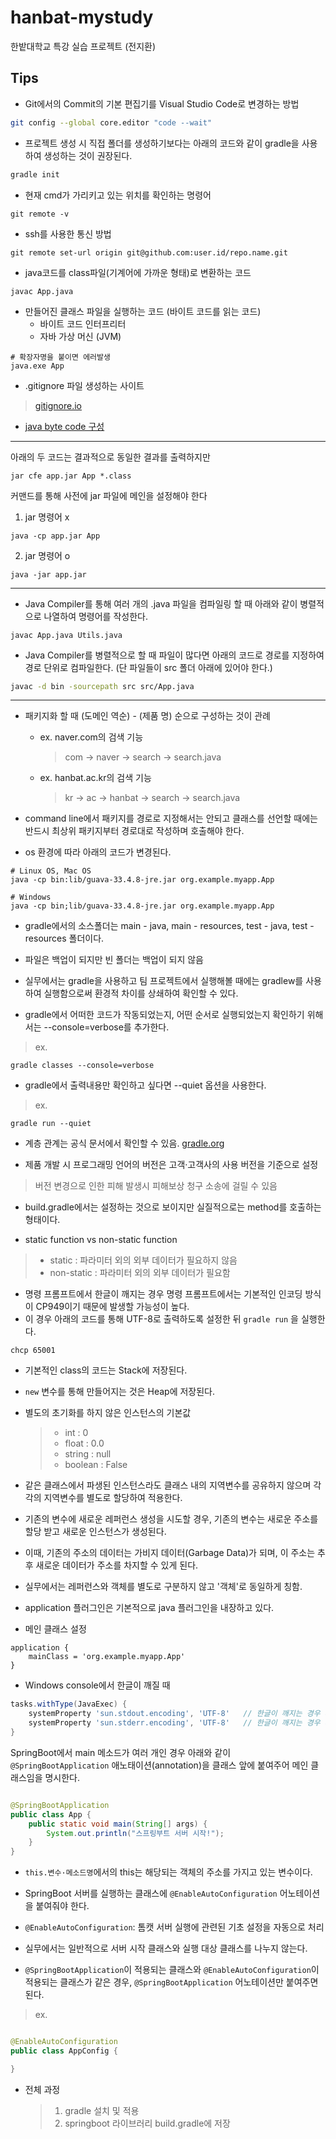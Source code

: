 # hanbat-mystudy

한밭대학교 특강 실습 프로젝트 (전지환)

## Tips

- Git에서의 Commit의 기본 편집기를 Visual Studio Code로 변경하는 방법

```bash
git config --global core.editor "code --wait"
```

- 프로젝트 생성 시 직접 폴더를 생성하기보다는 아래의 코드와 같이 gradle을 사용하여 생성하는 것이 권장된다.

```bash
gradle init
```

- 현재 cmd가 가리키고 있는 위치를 확인하는 명령어

```
git remote -v
```

- ssh를 사용한 통신 방법

```
git remote set-url origin git@github.com:user.id/repo.name.git
```

- java코드를 class파일(기계어에 가까운 형태)로 변환하는 코드

```
javac App.java
```

- 만들어진 클래스 파일을 실행하는 코드 (바이트 코드를 읽는 코드)
    - 바이트 코드 인터프리터
    - 자바 가상 머신 (JVM)

```
# 확장자명을 붙이면 에러발생
java.exe App
```

- .gitignore 파일 생성하는 사이트

> [gitignore.io](https://gitignore.io)

- [java byte code 구성](https://medium.com/@davethomas_9528/writing-hello-world-in-java-byte-code-34f75428e0ad)

---

아래의 두 코드는 결과적으로 동일한 결과를 출력하지만

```
jar cfe app.jar App *.class
```

커맨드를 통해 사전에 jar 파일에 메인을 설정해야 한다

1. jar 명령어 x

```
java -cp app.jar App
```

2. jar 명령어 o

```
java -jar app.jar
```

---

- Java Compiler를 통해 여러 개의 .java 파일을 컴파일링 할 때 아래와 같이 병렬적으로 나열하여 명령어를 작성한다.

```
javac App.java Utils.java
```

- Java Compiler를 병렬적으로 할 때 파일이 많다면 아래의 코드로 경로를 지정하여 경로 단위로 컴파일한다. (단 파일들이 src 폴더 아래에 있어야 한다.)

```bash 
javac -d bin -sourcepath src src/App.java
```

---

- 패키지화 할 때 (도메인 역순) - (제품 명) 순으로 구성하는 것이 관례
    - ex. naver.com의 검색 기능
      > com → naver → search → search.java
    - ex. hanbat.ac.kr의 검색 기능
      > kr → ac → hanbat → search → search.java

- command line에서 패키지를 경로로 지정해서는 안되고 클래스를 선언할 때에는 반드시 최상위 패키지부터 경로대로 작성하며 호출해야 한다.

- os 환경에 따라 아래의 코드가 변경된다.

```
# Linux OS, Mac OS
java -cp bin:lib/guava-33.4.8-jre.jar org.example.myapp.App

# Windows
java -cp bin;lib/guava-33.4.8-jre.jar org.example.myapp.App
```

- gradle에서의 소스폴더는 main - java, main - resources, test - java, test - resources 폴더이다.

- 파일은 백업이 되지만 빈 폴더는 백업이 되지 않음

- 실무에서는 gradle을 사용하고 팀 프로젝트에서 실행해볼 때에는 gradlew를 사용하여 실행함으로써 환경적 차이를 상쇄하여 확인할 수 있다.

- gradle에서 어떠한 코드가 작동되었는지, 어떤 순서로 실행되었는지 확인하기 위해서는 --console=verbose를 추가한다.

> ex.

```commandline
gradle classes --console=verbose
```

- gradle에서 출력내용만 확인하고 싶다면 --quiet 옵션을 사용한다.

> ex.

```commandline
gradle run --quiet
```

- 계층 관계는 공식 문서에서 확인할 수 있음. [gradle.org](https://docs.gradle.org/current/userguide/java_plugin.html)

- 제품 개발 시 프로그래밍 언어의 버전은 고객·고객사의 사용 버전을 기준으로 설정

> 버전 변경으로 인한 피해 발생시 피해보상 청구 소송에 걸릴 수 있음

- build.gradle에서는 설정하는 것으로 보이지만 실질적으로는 method를 호출하는 형태이다.

- static function vs non-static function

> - static : 파라미터 외의 외부 데이터가 필요하지 않음
> - non-static : 파라미터 외의 외부 데이터가 필요함

- 명령 프롬프트에서 한글이 깨지는 경우 명령 프롬프트에서는 기본적인 인코딩 방식이 CP949이기 때문에 발생할 가능성이 높다.
- 이 경우 아래의 코드를 통해 UTF-8로 출력하도록 설정한 뒤 ```gradle run``` 을 실행한다.

```
chcp 65001
```

- 기본적인 class의 코드는 Stack에 저장된다.
- ```new``` 변수를 통해 만들어지는 것은 Heap에 저장된다.

- 별도의 초기화를 하지 않은 인스턴스의 기본값
  > - int : 0
  > - float : 0.0
  > - string : null
  > - boolean : False

- 같은 클래스에서 파생된 인스턴스라도 클래스 내의 지역변수를 공유하지 않으며 각각의 지역변수를 별도로 할당하여 적용한다.

- 기존의 변수에 새로운 레퍼런스 생성을 시도할 경우, 기존의 변수는 새로운 주소를 할당 받고 새로운 인스턴스가 생성된다.
- 이때, 기존의 주소의 데이터는 가비지 데이터(Garbage Data)가 되며, 이 주소는 추후 새로운 데이터가 주소를 차지할 수 있게 된다.

- 실무에서는 레퍼런스와 객체를 별도로 구분하지 않고 '객체'로 동일하게 칭함.

- application 플러그인은 기본적으로 java 플러그인을 내장하고 있다.

- 메인 클래스 설정

```
application {
    mainClass = 'org.example.myapp.App'
}
```

- Windows console에서 한글이 깨질 때

```groovy
tasks.withType(JavaExec) {
    systemProperty 'sun.stdout.encoding', 'UTF-8'   // 한글이 깨지는 경우 사용(출력 인코딩 UTF-8로 설정)
    systemProperty 'sun.stderr.encoding', 'UTF-8'   // 한글이 깨지는 경우 사용(에러 출력 인코딩 UTF-8로 설정)
}
```

SpringBoot에서 main 메소드가 여러 개인 경우 아래와 같이 ```@SpringBootApplication``` 애노태이션(annotation)을 클래스 앞에 붙여주어 메인 클래스임을 명시한다.

```java

@SpringBootApplication
public class App {
    public static void main(String[] args) {
        System.out.println("스프링부트 서버 시작!");
    }
}
```

- ```this.변수·메소드명```에서의 this는 해당되는 객체의 주소를 가지고 있는 변수이다.

- SpringBoot 서버를 실행하는 클래스에 ```@EnableAutoConfiguration``` 어노테이션을 붙여줘야 한다.
- ```@EnableAutoConfiguration```: 톰캣 서버 실행에 관련된 기초 설정을 자동으로 처리
- 실무에서는 일반적으로 서버 시작 클래스와 실행 대상 클래스를 나누지 않는다.
- ```@SpringBootApplication```이 적용되는 클래스와 ```@EnableAutoConfiguration```이 적용되는 클래스가 같은 경우,
  ```@SpringBootApplication``` 어노테이션만 붙여주면 된다.

> ex.

```java

@EnableAutoConfiguration
public class AppConfig {

}
```

- 전체 과정
  > 1. gradle 설치 및 적용
  > 2. springboot 라이브러리 build.gradle에 저장